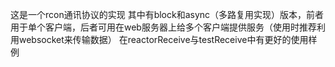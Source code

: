 这是一个rcon通讯协议的实现
其中有block和async（多路复用实现）版本，前者用于单个客户端，后者可用在web服务器上给多个客户端提供服务（使用时推荐利用websocket来传输数据）
在reactorReceive与testReceive中有更好的使用样例
